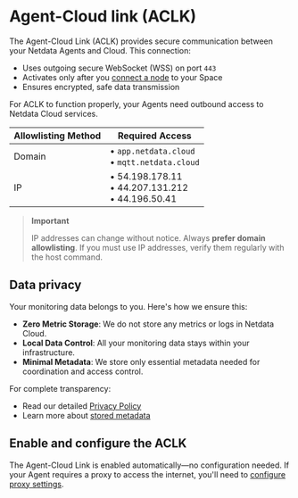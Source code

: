 # Agent-Cloud link (ACLK)

The Agent-Cloud Link (ACLK) provides secure communication between your Netdata Agents and Cloud. This connection:

- Uses outgoing secure WebSocket (WSS) on port `443`
- Activates only after you [connect a node](/src/claim/README.md) to your Space
- Ensures encrypted, safe data transmission

For ACLK to function properly, your Agents need outbound access to Netdata Cloud services.

| Allowlisting Method | Required Access                                         |
|---------------------|---------------------------------------------------------|
| Domain              | • `app.netdata.cloud`<br/>• `mqtt.netdata.cloud`        |
| IP                  | • 54.198.178.11<br/>• 44.207.131.212<br/>• 44.196.50.41 |

> **Important**
>
> IP addresses can change without notice. Always **prefer domain allowlisting**. If you must use IP addresses, verify them regularly with the host command.

## Data privacy

Your monitoring data belongs to you. Here's how we ensure this:

- **Zero Metric Storage**: We do not store any metrics or logs in Netdata Cloud.
- **Local Data Control**: All your monitoring data stays within your infrastructure.
- **Minimal Metadata**: We store only essential metadata needed for coordination and access control.

For complete transparency:

- Read our detailed [Privacy Policy](https://netdata.cloud/privacy/)
- Learn more about [stored metadata](/docs/netdata-cloud/README.md#stored-metadata)

## Enable and configure the ACLK

The Agent-Cloud Link is enabled automatically—no configuration needed.
If your Agent requires a proxy to access the internet, you'll need to [configure proxy settings](/src/claim/README.md#automatically-via-a-provisioning-system-or-the-command-line).
